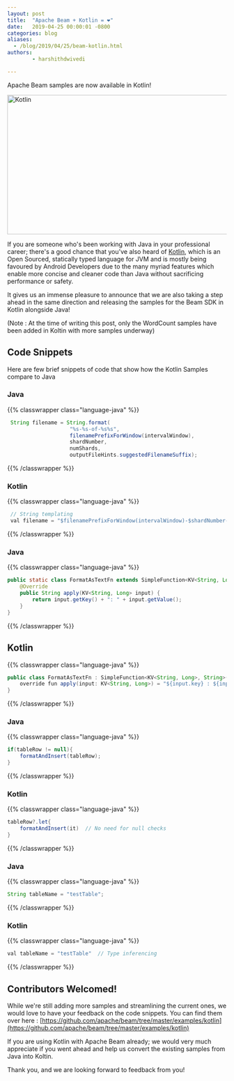 ```yaml
---
layout: post
title:  "Apache Beam + Kotlin = ❤️"
date:   2019-04-25 00:00:01 -0800
categories: blog
aliases:
  - /blog/2019/04/25/beam-kotlin.html
authors:
        - harshithdwivedi

---
```

<!--
Licensed under the Apache License, Version 2.0 (the "License");
you may not use this file except in compliance with the License.
You may obtain a copy of the License at

http://www.apache.org/licenses/LICENSE-2.0

Unless required by applicable law or agreed to in writing, software
distributed under the License is distributed on an "AS IS" BASIS,
WITHOUT WARRANTIES OR CONDITIONS OF ANY KIND, either express or implied.
See the License for the specific language governing permissions and
limitations under the License.
-->


Apache Beam samples are now available in Kotlin!

<!--more-->

<img src="/images/blog/kotlin.png" alt="Kotlin" height="320" width="800" >

If you are someone who's been working with Java in your professional career; there's a good chance that you've also heard of [Kotlin](https://kotlinlang.org/), which is an Open Sourced, statically typed language for JVM and is mostly being favoured by Android Developers due to the many myriad features which enable more concise and cleaner code than Java without sacrificing performance or safety.

It gives us an immense pleasure to announce that we are also taking a step ahead in the same direction and releasing the samples for the Beam SDK in Kotlin alongside Java!
 
 (Note : At the time of writing this post, only the WordCount samples have been added in Koltin with more samples underway)


## Code Snippets
Here are few brief snippets of code that show how the Kotlin Samples compare to Java 

### Java

{{% classwrapper class="language-java" %}}

```java
 String filename = String.format(
                    "%s-%s-of-%s%s",
                    filenamePrefixForWindow(intervalWindow),
                    shardNumber,
                    numShards,
                    outputFileHints.suggestedFilenameSuffix);
```

{{% /classwrapper %}}

### Kotlin

{{% classwrapper class="language-java" %}}

```java
 // String templating
 val filename = "$filenamePrefixForWindow(intervalWindow)-$shardNumber-of-$numShards${outputFileHints.suggestedFilenameSuffix)"  
```

{{% /classwrapper %}}

### Java 

{{% classwrapper class="language-java" %}}

```java
public static class FormatAsTextFn extends SimpleFunction<KV<String, Long>, String> {
    @Override
    public String apply(KV<String, Long> input) {
        return input.getKey() + ": " + input.getValue();
    }
}
```

{{% /classwrapper %}}

## Kotlin

{{% classwrapper class="language-java" %}}

```java
public class FormatAsTextFn : SimpleFunction<KV<String, Long>, String>() {
    override fun apply(input: KV<String, Long>) = "${input.key} : ${input.value}"  //Single line functions
}
```

{{% /classwrapper %}}

### Java

{{% classwrapper class="language-java" %}}

```java
if(tableRow != null){
    formatAndInsert(tableRow);
}
```

{{% /classwrapper %}}

### Kotlin

{{% classwrapper class="language-java" %}}

```java
tableRow?.let{
    formatAndInsert(it)  // No need for null checks
}
```

{{% /classwrapper %}}

### Java

{{% classwrapper class="language-java" %}}

```java
String tableName = "testTable";
```

{{% /classwrapper %}}

### Kotlin

{{% classwrapper class="language-java" %}}

```java
val tableName = "testTable"  // Type inferencing
```

{{% /classwrapper %}}

## Contributors Welcomed!

While we're still adding more samples and streamlining the current ones, we would love to have your feedback on the code snippets.
You can find them over here : [https://github.com/apache/beam/tree/master/examples/kotlin](https://github.com/apache/beam/tree/master/examples/kotlin)

If you are using Kotlin with Apache Beam already; we would very much appreciate if you went ahead and help us convert the existing samples from Java into Koltin.

Thank you, and we are looking forward to feedback from you!
